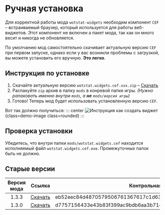 
# Ручная установка

Для корректной работы мода `wotstat-widgets` необходим компонент `CEF` – встраиваемый браузер, который используется для работы веб-виджетов. Этот компонент не включен а пакет мода, так как он много весит и никогда не обновляется.

По умолчанию мод самостоятельно скачивает актуальную версию `CEF` при первом запуске, однако если у вас возникли проблемы с загрузкой, вы можете установить его вручную. **Это легко**.

## Инструкция по установке
1. Скачайте актуальную версию `wotstat.widgets.cef.xxx.zip` – [Скачать](https://storage.yandexcloud.net/wotstat-cef/wotstat.widgets.cef.eb52eec84d4870579506761367617c1d635384a2a23a875bc4d534b57e0309ed.zip)
2. Распакуйте `zip` архив в папку `mods` в конревой папке игры. *(Нужно рапаковать именно внутри `mods`, а **не** `mods/версия игры`)*
3. Готово! Теперь мод будет использовать установленную версию `CEF`.

Вот так должно получиться:
::: center
![Инструкция как создать виджет](widgets-images/cef-install.png){class=demo-image class=rounded}
:::

## Проверка установки
Убедитесь, что внутри папки `mods/wotstat.widgets.cef` находится исполняемый файл `wotstat.widgets.cef.exe`. Промежуточных папок быть не должно.

## Старые версии
| Версия мода | Ссылка                                                                                                                                          | Контрольная сумма                                                |
| :---------: | ----------------------------------------------------------------------------------------------------------------------------------------------- | ---------------------------------------------------------------- |
|    1.3.3    | [Скачать](https://storage.yandexcloud.net/wotstat-cef/wotstat.widgets.cef.eb52eec84d4870579506761367617c1d635384a2a23a875bc4d534b57e0309ed.zip) | eb52eec84d4870579506761367617c1d635384a2a23a875bc4d534b57e0309ed |
|    1.3.0    | [Скачать](https://storage.yandexcloud.net/wotstat-cef/wotstat.widgets.cef.d7757156433e43b83f399ac9bdb6aa3b714b8fbe163f101b52b9bf7a40b4b6ca.zip) | d7757156433e43b83f399ac9bdb6aa3b714b8fbe163f101b52b9bf7a40b4b6ca |